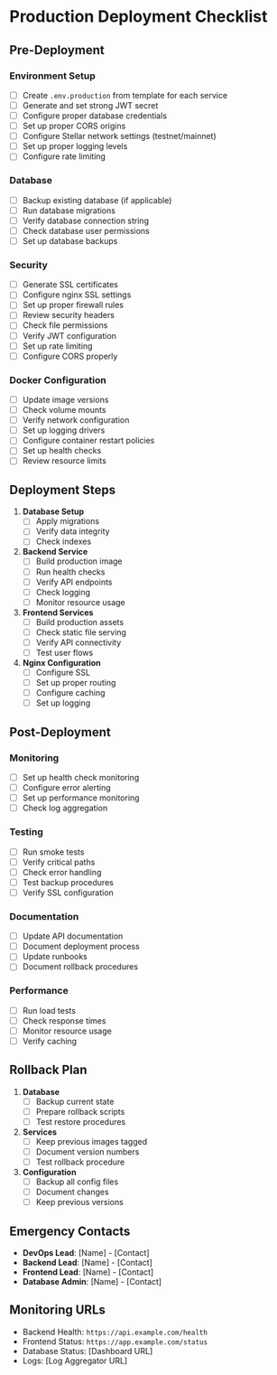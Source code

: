 # Production Deployment Checklist

## Pre-Deployment

### Environment Setup
- [ ] Create `.env.production` from template for each service
- [ ] Generate and set strong JWT secret
- [ ] Configure proper database credentials
- [ ] Set up proper CORS origins
- [ ] Configure Stellar network settings (testnet/mainnet)
- [ ] Set up proper logging levels
- [ ] Configure rate limiting

### Database
- [ ] Backup existing database (if applicable)
- [ ] Run database migrations
- [ ] Verify database connection string
- [ ] Check database user permissions
- [ ] Set up database backups

### Security
- [ ] Generate SSL certificates
- [ ] Configure nginx SSL settings
- [ ] Set up proper firewall rules
- [ ] Review security headers
- [ ] Check file permissions
- [ ] Verify JWT configuration
- [ ] Set up rate limiting
- [ ] Configure CORS properly

### Docker Configuration
- [ ] Update image versions
- [ ] Check volume mounts
- [ ] Verify network configuration
- [ ] Set up logging drivers
- [ ] Configure container restart policies
- [ ] Set up health checks
- [ ] Review resource limits

## Deployment Steps

1. **Database Setup**
   - [ ] Apply migrations
   - [ ] Verify data integrity
   - [ ] Check indexes

2. **Backend Service**
   - [ ] Build production image
   - [ ] Run health checks
   - [ ] Verify API endpoints
   - [ ] Check logging
   - [ ] Monitor resource usage

3. **Frontend Services**
   - [ ] Build production assets
   - [ ] Check static file serving
   - [ ] Verify API connectivity
   - [ ] Test user flows

4. **Nginx Configuration**
   - [ ] Configure SSL
   - [ ] Set up proper routing
   - [ ] Configure caching
   - [ ] Set up logging

## Post-Deployment

### Monitoring
- [ ] Set up health check monitoring
- [ ] Configure error alerting
- [ ] Set up performance monitoring
- [ ] Check log aggregation

### Testing
- [ ] Run smoke tests
- [ ] Verify critical paths
- [ ] Check error handling
- [ ] Test backup procedures
- [ ] Verify SSL configuration

### Documentation
- [ ] Update API documentation
- [ ] Document deployment process
- [ ] Update runbooks
- [ ] Document rollback procedures

### Performance
- [ ] Run load tests
- [ ] Check response times
- [ ] Monitor resource usage
- [ ] Verify caching

## Rollback Plan

1. **Database**
   - [ ] Backup current state
   - [ ] Prepare rollback scripts
   - [ ] Test restore procedures

2. **Services**
   - [ ] Keep previous images tagged
   - [ ] Document version numbers
   - [ ] Test rollback procedure

3. **Configuration**
   - [ ] Backup all config files
   - [ ] Document changes
   - [ ] Keep previous versions

## Emergency Contacts

- **DevOps Lead**: [Name] - [Contact]
- **Backend Lead**: [Name] - [Contact]
- **Frontend Lead**: [Name] - [Contact]
- **Database Admin**: [Name] - [Contact]

## Monitoring URLs

- Backend Health: `https://api.example.com/health`
- Frontend Status: `https://app.example.com/status`
- Database Status: [Dashboard URL]
- Logs: [Log Aggregator URL]
